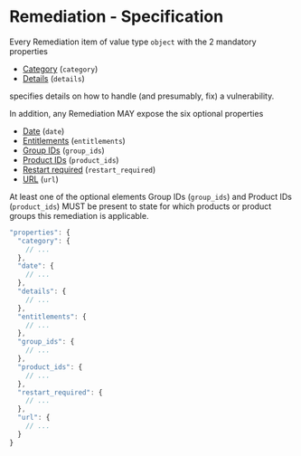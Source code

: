 # Remediation - Specification

Every Remediation item of value type `object` with the 2 mandatory properties

* [Category](vulnerabilities/vulnerability/remediations/remediation/category-spec.en.md) (`category`)
* [Details](vulnerabilities/vulnerability/remediations/remediation/details-spec.en.md) (`details`)

specifies details on how to handle (and presumably, fix) a vulnerability.

In addition, any Remediation MAY expose the six optional properties

* [Date](vulnerabilities/vulnerability/remediations/remediation/date-spec.en.md) (`date`)
* [Entitlements](vulnerabilities/vulnerability/remediations/remediation/entitlements-spec.en.md) (`entitlements`)
* [Group IDs](vulnerabilities/vulnerability/remediations/remediation/group_ids-spec.en.md) (`group_ids`)
* [Product IDs](vulnerabilities/vulnerability/remediations/remediation/product_ids-spec.en.md) (`product_ids`)
* [Restart required](vulnerabilities/vulnerability/remediations/remediation/restart_required-spec.en.md) (`restart_required`)
* [URL](vulnerabilities/vulnerability/remediations/remediation/url-spec.en.md) (`url`)

At least one of the optional elements Group IDs (`group_ids`) and Product IDs (`product_ids`) MUST be present to state for which products or product groups this remediation is applicable.

```javascript
"properties": {
  "category": {
    // ...
  },
  "date": {
    // ...
  },
  "details": {
    // ...
  },
  "entitlements": {
    // ...
  },
  "group_ids": {
    // ...
  },
  "product_ids": {
    // ...
  },
  "restart_required": {
    // ...
  },
  "url": {
    // ...
  }
}
```
